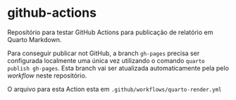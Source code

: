 # github-actions

Repositório para testar GitHub Actions para publicação de relatório em Quarto Markdown.

Para conseguir publicar not GitHub,  a branch `gh-pages` precisa ser configurada localmente uma única vez utilizando o comando `quarto publish gh-pages`. Esta branch vai ser atualizada automaticamente pela pelo *workflow* neste repositório.

O arquivo para esta Action esta em `.github/workflows/quarto-render.yml`

